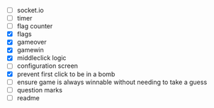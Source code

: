 - [ ] socket.io
- [ ] timer
- [ ] flag counter
- [X] flags
- [X] gameover
- [X] gamewin
- [X] middleclick logic
- [ ] configuration screen
- [X] prevent first click to be in a bomb
- [ ] ensure game is always winnable without needing to take a guess
- [ ] question marks
- [ ] readme